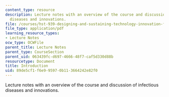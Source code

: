 ```yaml
---
content_type: resource
description: Lecture notes with an overview of the course and discussion of infectious
  diseases and innovations.
file: /courses/hst-939-designing-and-sustaining-technology-innovation-for-global-health-practice-spring-2008/89de5cf1f6e995970b113664242e82f0_lecture01.pdf
file_type: application/pdf
learning_resource_types:
- Lecture Notes
ocw_type: OCWFile
parent_title: Lecture Notes
parent_type: CourseSection
parent_uid: 063439fc-d697-4666-48f7-caf5d330d88b
resourcetype: Document
title: Introduction
uid: 89de5cf1-f6e9-9597-0b11-3664242e82f0
---
```

Lecture notes with an overview of the course and discussion of infectious diseases and innovations.

